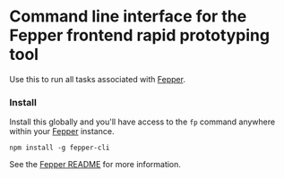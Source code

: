 # Command line interface for the Fepper frontend rapid prototyping tool

Use this to run all tasks associated with [Fepper](https://github.com/electric-eloquence/fepper).

### Install

Install this globally and you'll have access to the `fp` command anywhere 
within your [Fepper](https://github.com/electric-eloquence/fepper) instance. 

```shell
npm install -g fepper-cli
```

See the [Fepper README](https://github.com/electric-eloquence/fepper) for more 
information.
